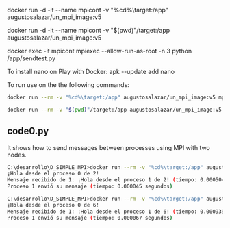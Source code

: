 docker run -d -it --name mpicont -v "%cd%\target:/app" augustosalazar/un_mpi_image:v5

docker run -d -it --name mpicont -v "$(pwd)"/target:/app augustosalazar/un_mpi_image:v5

docker exec -it mpicont mpiexec --allow-run-as-root -n 3 python /app/sendtest.py

To install nano on Play with Docker:
apk --update add nano

To run use on the the following commands:

```bash
docker run --rm -v "%cd%\target:/app" augustosalazar/un_mpi_image:v5 mpiexec --allow-run-as-root -n 3 python /app/code0.py
```

```bash
docker run --rm -v "$(pwd)"/target:/app augustosalazar/un_mpi_image:v5 mpiexec --allow-run-as-root -n 3 python /app/code0.py
```

## code0.py

It shows how to send messages between processes using MPI with two nodes.

```bash
C:\desarrollo\D_SIMPLE_MPI>docker run --rm -v "%cd%\target:/app" augustosalazar/un_mpi_image:v5 mpiexec --allow-run-as-root -n 2 python /app/code0.py
¡Hola desde el proceso 0 de 2!
Mensaje recibido de 1: ¡Hola desde el proceso 1 de 2! (tiempo: 0.000504 segundos)
Proceso 1 envió su mensaje (tiempo: 0.000045 segundos)
```

```bash
C:\desarrollo\D_SIMPLE_MPI>docker run --rm -v "%cd%\target:/app" augustosalazar/un_mpi_image:v5 mpiexec --allow-run-as-root -n 6 python /app/code0.py
¡Hola desde el proceso 0 de 6!
Mensaje recibido de 1: ¡Hola desde el proceso 1 de 6! (tiempo: 0.000939 segundos)
Proceso 1 envió su mensaje (tiempo: 0.000067 segundos)
```



